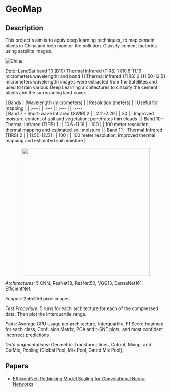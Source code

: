 # GeoMap

## Description

This project's aim is to apply deep learning techniques, to map cement plants in China and help monitor the pollution. Classify cement factories using satellite images. 

![China](https://github.com/gvsam7/GeoMap/blob/main/Images/China_cement.PNG)

*Data:* LandSat band 10 (B10) Thermal infrared (TIRS) 1 (10.6-11.19 micrometers wavelength) and band 11 Thermal infrared (TIRS) 2 (11.50-12.51 micrometers wavelength) images
 were extracted from the Satellites and used to train various Deep Learning architectures to classify the cement plants and the surrounding land cover.

| Bands                                 | |Wavelength (micrometers) | | Resolution (meters) | | Useful for mapping |
| :---                                  | | :---                    | | :---                | | :----               
| Band 7 - Short-wave Infrared (SWIR) 2 | | 2.11-2.29               | | 30                  | | Improved moisture content of soil and vegetation; penetrates thin clouds   |
| Band 10 - Thermal Infrared (TIRS) 1   | | 10.6-11.19              | | 100                 | | 100 meter resolution, thermal mapping and estimated soil moisture          |
| Band 11 - Thermal Infrared (TIRS) 2   | | 11.50-12.51             | | 100                 | | 100 meter resolution, improved thermal mapping and estimated soil moisture |

<p align="center">
<img src="https://github.com/gvsam7/GeoMap/blob/main/Images/B10_ThermalInfraRed.PNG" width="400" height="400">
</p>

*Architectures:* 5 CNN, ResNet18, ResNet50, VGG13, DenseNet161, EfficientNet.

*Images:* 256x256 pixel images.

*Test Procedure:* 5 runs for each architecture for each of the compressed data. Then plot the Interquartile range.

*Plots:* Average GPU usage per architecture, Interquartile, F1 Score heatmap for each class, Confusion Matrix, PCA and t-SNE plots, and most confident incorrect predictions.

*Data augmentations:* Geometric Transformations, Cutout, Mixup, and CutMix, Pooling (Global Pool, Mix Pool, Gated Mix Pool).

## Papers
- [EfficientNet: Rethinking Model Scaling for Convolutional Neural Networks](https://arxiv.org/abs/1905.11946)